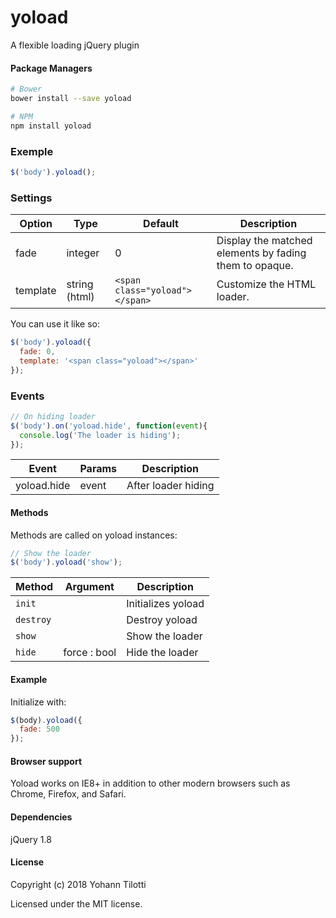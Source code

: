 # yoload
A flexible loading jQuery plugin

#### Package Managers

```sh
# Bower
bower install --save yoload

# NPM
npm install yoload
```

### Exemple

```js
$('body').yoload();
```

### Settings

Option | Type | Default | Description
------ | ---- | ------- | -----------
fade | integer | 0 | Display the matched elements by fading them to opaque.
template | string (html) | `<span class="yoload"></span>` | Customize the HTML loader.

You can use it like so:

```javascript
$('body').yoload({
  fade: 0,
  template: '<span class="yoload"></span>'
});
```

### Events

```javascript
// On hiding loader
$('body').on('yoload.hide', function(event){
  console.log('The loader is hiding');
});
```

Event | Params | Description
------ | -------- | -----------
yoload.hide | event | After loader hiding

#### Methods

Methods are called on yoload instances:

```javascript
// Show the loader
$('body').yoload('show');
```

Method | Argument | Description
------ | -------- | -----------
`init` | | Initializes yoload
`destroy` | | Destroy yoload
`show` | | Show the loader
`hide` | force : bool | Hide the loader

#### Example

Initialize with:

```javascript
$(body).yoload({
  fade: 500
});
 ```
 
#### Browser support

Yoload works on IE8+ in addition to other modern browsers such as Chrome, Firefox, and Safari.

#### Dependencies

jQuery 1.8

#### License

Copyright (c) 2018 Yohann Tilotti

Licensed under the MIT license.